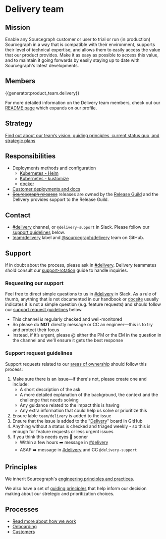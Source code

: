 # Delivery team

## Mission

Enable any Sourcegraph customer or user to trial or run (in production) Sourcegraph in a way that is compatible with their environment, supports their level of technical expertise, and allows them to easily access the value that our product provides. Make it as easy as possible to access this value, and to maintain it going forwards by easily staying up to date with Sourcegraph's latest developments.

## Members

{{generator:product_team.delivery}}

For more detailed information on the Delivery team members, check out our [README page](./team/index.md) which expands on our profile.

## Strategy

[Find out about our team’s vision, guiding principles, current status quo, and strategic plans](../../../../strategy-goals/strategy/delivery/index.md)

## Responsibilities

- Deployments methods and configuration
  - [Kubernetes - Helm](./deployment/helm.md)
  - [Kubernetes - kustomize](https://github.com/sourcegraph/deploy-sourcegraph)
  - [docker](https://github.com/sourcegraph/deploy-sourcegraph-docker)
- [Customer deployments and docs](https://docs.sourcegraph.com/admin/install)
- ~~[Sourcegraph releases](../../dev/process/releases/index.md)~~ releases are owned by the [Release Guild](../../dev/process/releases/release_guild.md) and the Delivery provides support to the Release Guild.

## Contact

- [#delivery](https://sourcegraph.slack.com/archives/C02E4HE42BX) channel, or `@delivery-support` in Slack. Please follow our [support guidelines](#support-request-guidelines) below.
- [team/delivery](https://github.com/sourcegraph/sourcegraph/labels/team%2Fdelivery) label and [@sourcegraph/delivery](https://github.com/orgs/sourcegraph/teams/delivery) team on GitHub.

## Support

If in doubt about the process, please ask in [#delivery](https://sourcegraph.slack.com/archives/C02E4HE42BX). Delivery teammates shold consult our [support-rotation](./processes.md#support-rotation) guide to handle inquiries.

### Requesting our support

Feel free to direct simple questions to us in [#delivery](https://sourcegraph.slack.com/archives/C02E4HE42BX) in Slack. As a rule of thumb, anything that is not documented in our handbook or [docsite](https://docs.sourcegraph.com/) usually indicates it is not a simple question (e.g. feature requests) and should follow our [support request guidelines](./#support-request-guidelines) below.

- This channel _is_ regularly checked and well-monitored
- So please do **NOT** directly message or CC an engineer—this is to try and protect their focus
- Instead, if it’s urgent, please @ either the PM or the EM in the question in the channel and we'll ensure it gets the best response

### Support request guidelines

Support requests related to our [areas of ownership](index.md#responsibilities) should follow this process:

1. Make sure there is an issue—if there's not, please create one and include:
   - A short description of the ask
   - A more detailed explanation of the background, the context and the challenge that needs solving
   - Any guidance related to the impact this is having
   - Any extra information that could help us solve or prioritize this
2. Ensure lable `team/delivery` is added to the issue
3. Ensure that the issue is added to the "[Delivery](https://github.com/orgs/sourcegraph/projects/205)" board in GitHub
4. Anything without a status is checked and triaged weekly - so this is enough for feature requests or less urgent issues
5. If you think this needs eyes 👀 sooner
   - Within a few hours ➡️ message in [#delivery](https://sourcegraph.slack.com/archives/C02E4HE42BX)
   - ASAP ➡️ message in [#delivery](https://sourcegraph.slack.com/archives/C02E4HE42BX) and CC `@delivery-support`

<!-- ## Growth plan

TODO

## Tech stack

TODO-->

## Principles

We inherit Sourcegraph's [engineering principles and practices](../../dev/process/principles-and-practices.md).

We also have a set of [guiding principles](../../../../strategy-goals/strategy/delivery/index.md#guiding-principles) that help inform our decision making about our stretegic and prioritization choices.

## Processes

- [Read more about how we work](processes.md)
- [Onboarding](onboarding.md)
- [Customers](customers/index.md)

[devops]: ../devops/index.md
